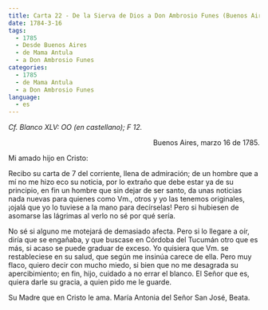 ```yaml
---
title: Carta 22 - De la Sierva de Dios a Don Ambrosio Funes (Buenos Aires, 16 de marzo de 1785)
date: 1784-3-16
tags:
  - 1785
  - Desde Buenos Aires  
  - de Mama Antula
  - a Don Ambrosio Funes
categories:
  - 1785
  - de Mama Antula
  - a Don Ambrosio Funes
language:
  - es
---
```

_Cf. Blanco XLV: OO (en castellano); F 12._

<div align="right">
Buenos Aires, marzo 16 de 1785.
</div>

Mi amado hijo en Cristo:

Recibo su carta de 7 del corriente, llena de admiración; de un hombre que a mí no me hizo eco su noticia, por lo extraño que debe estar ya de su principio, en fin un hombre que sin dejar de ser santo, da unas noticias nada nuevas para quienes como Vm., otros y yo las tenemos originales, ¡ojalá que yo lo tuviese a la mano para decírselas! Pero si hubiesen de asomarse las lágrimas al verlo no sé por qué sería.

No sé si alguno me motejará de demasiado afecta. Pero si lo llegare a oír, diría que se engañaba, y que buscase en Córdoba del Tucumán otro que es más, si acaso se puede graduar de exceso. Yo quisiera que Vm. se restableciese en su salud, que según me insinúa carece de ella. Pero muy flaco, quiero decir con mucho miedo, si bien que no me desagrada su apercibimiento; en fin, hijo, cuidado a no errar el blanco. El Señor  que es, quiera darle su gracia, a quien pido me le guarde.

Su Madre que en Cristo le ama.
María Antonia del Señor San José, Beata.
